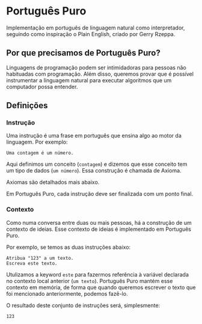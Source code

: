 # Português Puro

Implementação em português de linguagem natural como interpretador, seguindo como inspiração o Plain English, criado por Gerry Rzeppa.

## Por que precisamos de Português Puro?

Linguagens de programação podem ser intimidadoras para pessoas não habituadas com programação. Além disso, queremos provar que é possível
instrumentar a linguagem natural para executar algoritmos que um computador possa entender.

## Definições

### Instrução

Uma instrução é uma frase em português que ensina algo ao motor da linguagem. Por exemplo:

```
Uma contagem é um número.
```

Aqui definimos um conceito (`contagem`) e dizemos que esse conceito tem um tipo de dados (`um número`). Essa construção é chamada de Axioma. 

Axiomas são detalhados mais abaixo.

Em Português Puro, cada instrução deve ser finalizada com um ponto final.

### Contexto

Como numa conversa entre duas ou mais pessoas, há a construção de um contexto de ideias. Esse contexto de ideias é implementado em Português Puro. 

Por exemplo, se temos as duas instruções abaixo:

```
Atribua "123" a um texto.
Escreva este texto.
```

Utulizamos a keyword `este` para fazermos referência à variável declarada no contexto local anterior (`um texto`). Português Puro mantém esse contexto em memória, de forma que quando queremos escrever 
o texto que foi mencionado anteriormente, podemos fazê-lo. 

O resultado deste conjunto de instruções será, simplesmente:

```
123
```
